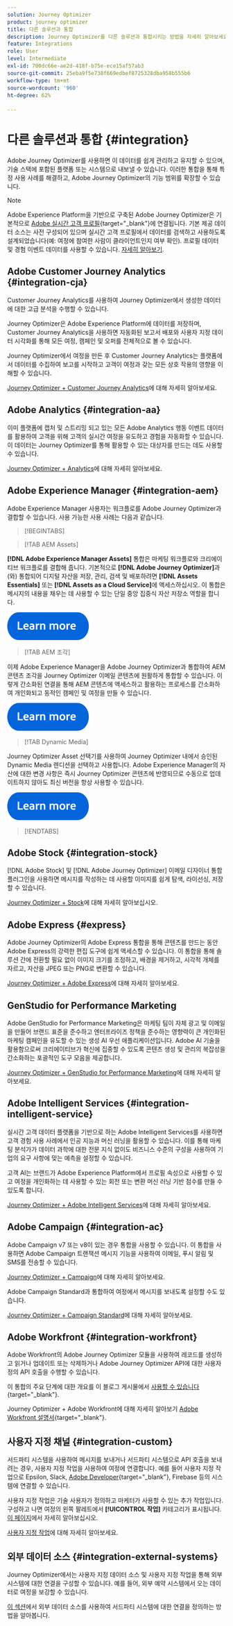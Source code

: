 ```yaml
---
solution: Journey Optimizer
product: journey optimizer
title: 다른 솔루션과 통합
description: Journey Optimizer를 다른 솔루션과 통합시키는 방법을 자세히 알아보세요.
feature: Integrations
role: User
level: Intermediate
exl-id: 700dc66e-ae2d-418f-b75e-ece15af57ab3
source-git-commit: 25eba9f5e738f669edbef8725328dba958b555b6
workflow-type: tm+mt
source-wordcount: '960'
ht-degree: 62%

---
```


# 다른 솔루션과 통합 {#integration}

Adobe Journey Optimizer를 사용하면 이 데이터를 쉽게 관리하고 유지할 수 있으며, 기술 스택에 포함된 플랫폼 또는 시스템으로 내보낼 수 있습니다. 이러한 통합을 통해 특정 사용 사례를 해결하고, Adobe Journey Optimizer의 기능 범위를 확장할 수 있습니다.

>[!NOTE]
>
> Adobe Experience Platform을 기반으로 구축된 Adobe Journey Optimizer은 기본적으로 [Adobe 실시간 고객 프로필](https://experienceleague.adobe.com/docs/experience-platform/profile/home.html?lang=ko){target="_blank"}에 연결됩니다. 기본 제공 데이터 소스는 사전 구성되어 있으며 실시간 고객 프로필에서 데이터를 검색하고 사용하도록 설계되었습니다(예: 여정에 참여한 사람이 클라이언트인지 여부 확인). 프로필 데이터 및 경험 이벤트 데이터를 사용할 수 있습니다. [자세히 알아보기](../datasource/adobe-experience-platform-data-source.md).


## Adobe Customer Journey Analytics {#integration-cja}

Customer Journey Analytics를 사용하여 Journey Optimizer에서 생성한 데이터에 대한 고급 분석을 수행할 수 있습니다.

Journey Optimizer은 Adobe Experience Platform에 데이터를 저장하며, Customer Journey Analytics을 사용하면 자동화된 보고서 배포와 사용자 지정 데이터 시각화를 통해 모든 여정, 캠페인 및 오퍼를 전체적으로 볼 수 있습니다.

Journey Optimizer에서 여정을 만든 후 Customer Journey Analytics는 플랫폼에서 데이터를 수집하여 보고를 시작하고 고객이 여정과 갖는 모든 상호 작용의 영향을 이해할 수 있습니다.

[Journey Optimizer + Customer Journey Analytics](../reports/cja-ajo.md)에 대해 자세히 알아보세요.

## Adobe Analytics {#integration-aa}

이미 플랫폼에 캡처 및 스트리밍 되고 있는 모든 Adobe Analytics 행동 이벤트 데이터를 활용하여 고객을 위해 고객의 실시간 여정을 유도하고 경험을 자동화할 수 있습니다. 이 데이터는 Journey Optimizer를 통해 활용할 수 있는 대상자를 만드는 데도 사용할 수 있습니다.

[Journey Optimizer + Analytics](../event/about-analytics.md)에 대해 자세히 알아보세요.

## Adobe Experience Manager {#integration-aem}

Adobe Experience Manager 사용자는 워크플로를 Adobe Journey Optimizer과 결합할 수 있습니다. 사용 가능한 사용 사례는 다음과 같습니다.


>[!BEGINTABS]

>[!TAB AEM Assets]

**[!DNL Adobe Experience Manager Assets]** 통합은 마케팅 워크플로와 크리에이티브 워크플로를 결합해 줍니다. 기본적으로 **[!DNL Adobe Journey Optimizer]**&#x200B;과(와) 통합되어 디지털 자산을 저장, 관리, 검색 및 배포하려면 **[!DNL Assets Essentials]** 또는 **[!DNL Assets as a Cloud Service]**&#x200B;에 액세스하십시오. 이 통합은 메시지의 내용을 채우는 데 사용할 수 있는 단일 중앙 집중식 자산 저장소 역할을 합니다.

[![자세히 알아보기](../assets/do-not-localize/learn-more-button.svg)](../integrations/assets.md)

<!--
>[!TAB AEM Templates]

With Adobe Journey Optimizer, you can create custom-tailored messages through Adobe Experience Manager sites. Start by designing your templates using Adobe Experience Manager's content sources, then send them to Adobe Journey Optimizer. Once shared, these templates can be accessed in Adobe Journey Optimizer's email designer, simplifying the process of crafting and sending messages to your desired audience.

[![learn more](../assets/do-not-localize/learn-more-button.svg)](../integrations/aem-templates.md)

-->

>[!TAB AEM 조각]

이제 Adobe Experience Manager을 Adobe Journey Optimizer과 통합하여 AEM 콘텐츠 조각을 Journey Optimizer 이메일 콘텐츠에 원활하게 통합할 수 있습니다. 이렇게 간소화된 연결을 통해 AEM 콘텐츠에 액세스하고 활용하는 프로세스를 간소화하여 개인화되고 동적인 캠페인 및 여정을 만들 수 있습니다.

[![자세히 알아보기](../assets/do-not-localize/learn-more-button.svg)](../integrations/aem-fragments.md)

>[!TAB Dynamic Media]

Journey Optimizer Asset 선택기를 사용하여 Journey Optimizer 내에서 승인된 Dynamic Media 렌디션을 선택하고 사용합니다. Adobe Experience Manager의 자산에 대한 변경 사항은 즉시 Journey Optimizer 콘텐츠에 반영되므로 수동으로 업데이트하지 않아도 최신 버전을 항상 사용할 수 있습니다.

[![자세히 알아보기](../assets/do-not-localize/learn-more-button.svg)](../integrations/aem-dynamic.md)


>[!ENDTABS]



## Adobe Stock {#integration-stock}

[!DNL Adobe Stock] 및 [!DNL Adobe Journey Optimizer] 이메일 디자이너 통합 플러그인을 사용하면 메시지를 작성하는 데 사용할 이미지를 쉽게 탐색, 라이선싱, 저장할 수 있습니다.

[Journey Optimizer + Stock](../integrations/stock.md)에 대해 자세히 알아보십시오.

## Adobe Express {#express}

Adobe Journey Optimizer의 Adobe Express 통합을 통해 콘텐츠를 만드는 동안 Adobe Express의 강력한 편집 도구에 쉽게 액세스할 수 있습니다. 이 통합을 통해 솔루션 간에 전환할 필요 없이 이미지 크기를 조정하고, 배경을 제거하고, 시각적 개체를 자르고, 자산을 JPEG 또는 PNG로 변환할 수 있습니다.

[Journey Optimizer + Adobe Express](../integrations/express.md)에 대해 자세히 알아보세요.

## GenStudio for Performance Marketing

Adobe GenStudio for Performance Marketing은 마케팅 팀이 자체 광고 및 이메일을 만들어 브랜드 표준을 준수하고 엔터프라이즈 정책을 준수하는 영향력이 큰 개인화된 마케팅 캠페인을 유도할 수 있는 생성 AI 우선 애플리케이션입니다. Adobe AI 기술을 활용함으로써 크리에이티브가 혁신에 집중할 수 있도록 콘텐츠 생성 및 관리의 복잡성을 간소화하는 포괄적인 도구 모음을 제공합니다.

[Journey Optimizer + GenStudio for Performance Marketing](../integrations/genstudio.md)에 대해 자세히 알아보세요.


## Adobe Intelligent Services {#integration-intelligent-service}

실시간 고객 데이터 플랫폼을 기반으로 하는 Adobe Intelligent Services를 사용하면 고객 경험 사용 사례에서 인공 지능과 머신 러닝을 활용할 수 있습니다. 이를 통해 마케팅 분석가가 데이터 과학에 대한 전문 지식 없이도 비즈니스 수준의 구성을 사용하여 기업의 요구 사항에 맞는 예측을 설정할 수 있습니다.

고객 AI는 브랜드가 Adobe Experience Platform에서 프로필 속성으로 사용할 수 있고 여정을 개인화하는 데 사용할 수 있는 회전 또는 변환 머신 러닝 기반 점수를 만들 수 있도록 합니다.

[Journey Optimizer + Adobe Intelligent Services](../building-journeys/ai-services-overview.md)에 대해 자세히 알아보세요.


## Adobe Campaign {#integration-ac}

Adobe Campaign v7 또는 v8이 있는 경우 통합을 사용할 수 있습니다. 이 통합을 사용하면 Adobe Campaign 트랜잭션 메시지 기능을 사용하여 이메일, 푸시 알림 및 SMS를 전송할 수 있습니다.

[Journey Optimizer + Campaign](../building-journeys/ajo-ac.md)에 대해 자세히 알아보세요.

Adobe Campaign Standard과 통합하여 여정에서 메시지를 보내도록 설정할 수도 있습니다.

[Journey Optimizer + Campaign Standard](../building-journeys/using-adobe-campaign-standard.md)에 대해 자세히 알아보세요.


## Adobe Workfront {#integration-workfront}

Adobe Workfront의 Adobe Journey Optimizer 모듈을 사용하여 레코드를 생성하고 읽거나 업데이트 또는 삭제하거나 Adobe Journey Optimizer API에 대한 사용자 정의 API 호출을 수행할 수 있습니다.

이 통합의 주요 단계에 대한 개요를 이 블로그 게시물에서 [사용할 수 있습니다](https://experienceleaguecommunities.adobe.com/t5/journey-optimizer-blogs/accelerating-go-to-market-how-workfront-workfront-fusion-aep-and/ba-p/653685?profile.language=ko){target="_blank"}.

Journey Optimizer + Adobe Workfront에 대해 자세히 알아보기 [Adobe Workfront 설명서](https://experienceleague.adobe.com/docs/workfront/using/adobe-workfront-fusion/fusion-apps-and-modules/adobe-journey-optimizer-modules.html?lang=ko){target="_blank"}.

## 사용자 지정 채널 {#integration-custom}

서드파티 시스템을 사용하여 메시지를 보내거나 서드파티 시스템으로 API 호출을 보내려는 경우, 사용자 지정 작업을 사용하여 여정에 연결합니다. 예를 들어 사용자 지정 작업으로 Epsilon, Slack, [Adobe Developer](https://developer.adobe.com){target="_blank"}, Firebase 등의 시스템에 연결할 수 있습니다.

사용자 지정 작업은 기술 사용자가 정의하고 마케터가 사용할 수 있는 추가 작업입니다. 구성하고 나면 여정의 왼쪽 팔레트에서 **[!UICONTROL 작업]** 카테고리가 표시됩니다. [이 페이지](../building-journeys/about-journey-activities.md#action-activities)에서 자세히 알아보십시오.

[사용자 지정 작업](../action/about-custom-action-configuration.md)에 대해 자세히 알아보세요.

## 외부 데이터 소스 {#integration-external-systems}

Journey Optimizer에서는 사용자 지정 데이터 소스 및 사용자 지정 작업을 통해 외부 시스템에 대한 연결을 구성할 수 있습니다. 예를 들어, 외부 예약 시스템에서 오는 데이터로 여정을 보강할 수 있습니다.

[이 섹션](../datasource/external-data-sources.md)에서 외부 데이터 소스를 사용하여 서드파티 시스템에 대한 연결을 정의하는 방법을 알아봅니다.
